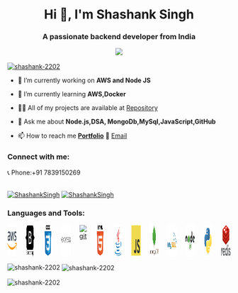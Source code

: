<h1 align="center">Hi 👋, I'm Shashank Singh</h1>
<h3 align="center">A passionate backend developer from India</h3>


<div id="header" align="center">
  <img src="https://media.giphy.com/media/M9gbBd9nbDrOTu1Mqx/giphy.gif" width="300"/>
</div>

<p align="left"> <a href="https://github.com/ryo-ma/github-profile-trophy"><img src="https://github-profile-trophy.vercel.app/?username=shashank-2202" alt="shashank-2202" /></a> </p>

- 🔭 I’m currently working on **AWS and Node JS**
  
- 🌱 I’m currently learning **AWS,Docker**
  
- 👨‍💻 All of my projects are available at <a href=" https://github.com/Shashank-2202?tab=repositories">Repository</a>

- 💬 Ask me about **Node.js,DSA, MongoDb,MySql,JavaScript,GitHub**

- 📫 How to reach me <a href="https://shashank-2202.github.io/">**Portfolio**</a>
📧 [Email](mailto:shashank.psit057@gmail.com)



<h3 align="left">Connect with me:</h3>
📞 Phone:+91 7839150269 <br><br>

<p align="left">
<a href="https://www.linkedin.com/in/shashank-singh-8b5a471aa/" target="blank"><img align="center" src="https://raw.githubusercontent.com/rahuldkjain/github-profile-readme-generator/master/src/images/icons/Social/linked-in-alt.svg" alt="ShashankSingh" height="40" width="50"/></a>
<a href="https://leetcode.com/shashank_masai/" target="blank"><img align="center" src="https://raw.githubusercontent.com/rahuldkjain/github-profile-readme-generator/master/src/images/icons/Social/leet-code.svg" alt="ShashankSingh" height="40" width="50" /></a>
</p>

<p align="left">
<h3 align="left">Languages and Tools:</h3>
<p align="left" style="display: flex; gap: 20px;">
  <a href="https://aws.amazon.com" target="_blank" rel="noreferrer">
    <img src="https://raw.githubusercontent.com/devicons/devicon/master/icons/amazonwebservices/amazonwebservices-original-wordmark.svg" alt="aws" width="70" height="70"/>
  </a>
  <a href="https://getbootstrap.com" target="_blank" rel="noreferrer">
    <img src="https://raw.githubusercontent.com/devicons/devicon/master/icons/bootstrap/bootstrap-plain-wordmark.svg" alt="bootstrap" width="70" height="70"/>
  </a>
  <a href="https://www.w3schools.com/css/" target="_blank" rel="noreferrer">
    <img src="https://raw.githubusercontent.com/devicons/devicon/master/icons/css3/css3-original-wordmark.svg" alt="css3" width="70" height="70"/>
  </a>
  <a href="https://expressjs.com" target="_blank" rel="noreferrer">
    <img src="https://raw.githubusercontent.com/devicons/devicon/master/icons/express/express-original-wordmark.svg" alt="express" width="70" height="70"/>
  </a>
  <a href="https://git-scm.com/" target="_blank" rel="noreferrer">
    <img src="https://www.vectorlogo.zone/logos/git-scm/git-scm-icon.svg" alt="git" width="70" height="70"/>
  </a>
  <a href="https://www.w3.org/html/" target="_blank" rel="noreferrer">
    <img src="https://raw.githubusercontent.com/devicons/devicon/master/icons/html5/html5-original-wordmark.svg" alt="html5" width="70" height="70"/>
  </a>
  <a href="https://www.java.com" target="_blank" rel="noreferrer">
    <img src="https://raw.githubusercontent.com/devicons/devicon/master/icons/java/java-original.svg" alt="java" width="70" height="70"/>
  </a>
  <a href="https://developer.mozilla.org/en-US/docs/Web/JavaScript" target="_blank" rel="noreferrer">
    <img src="https://raw.githubusercontent.com/devicons/devicon/master/icons/javascript/javascript-original.svg" alt="javascript" width="70" height="70"/>
  </a>
  <a href="https://www.mongodb.com/" target="_blank" rel="noreferrer">
    <img src="https://raw.githubusercontent.com/devicons/devicon/master/icons/mongodb/mongodb-original-wordmark.svg" alt="mongodb" width="70" height="70"/>
  </a>
  <a href="https://www.mysql.com/" target="_blank" rel="noreferrer">
    <img src="https://raw.githubusercontent.com/devicons/devicon/master/icons/mysql/mysql-original-wordmark.svg" alt="mysql" width="70" height="70"/>
  </a>
  <a href="https://nodejs.org" target="_blank" rel="noreferrer">
    <img src="https://raw.githubusercontent.com/devicons/devicon/master/icons/nodejs/nodejs-original-wordmark.svg" alt="nodejs" width="70" height="70"/>
  </a>
  <a href="https://www.python.org" target="_blank" rel="noreferrer">
    <img src="https://raw.githubusercontent.com/devicons/devicon/master/icons/python/python-original.svg" alt="python" width="70" height="70"/>
  </a>
  <a href="https://redis.io" target="_blank" rel="noreferrer">
    <img src="https://raw.githubusercontent.com/devicons/devicon/master/icons/redis/redis-original-wordmark.svg" alt="redis" width="70" height="70"/>
  </a>
</p>


<p><img align="left" src="https://github-readme-stats.vercel.app/api/top-langs?username=shashank-2202&show_icons=true&locale=en&layout=compact" alt="shashank-2202" /></p>

<p>&nbsp;<img align="center" src="https://github-readme-stats.vercel.app/api?username=shashank-2202&show_icons=true&locale=en" alt="shashank-2202" /></p>

<p><img align="center" src="https://github-readme-streak-stats.herokuapp.com/?user=shashank-2202&" alt="shashank-2202" /></p>

